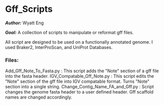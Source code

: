# Gff_Scripts 
***Author:*** Wyatt Eng

***Goal:*** A collection of scripts to manipulate or reformat gff files.

All script are designed to be used on a functionally annotated genome. I used Braker2, InterProScan, and UniProt Databases.

### Files:
Add_Gff_Note_To_Fasta.py : This script adds the "Note" section of a gff file into the fasta header.
IGV_Compatable_Gff_Note.py : This script edits the "Note" section of the gff file into IGV compatable format. Turns "Note" section into a single string.
Change_Contig_Name_FA_and_Gff.py : Script changes the genome fasta header to a user defined header. Gff scaffold names are changed accordingly.

